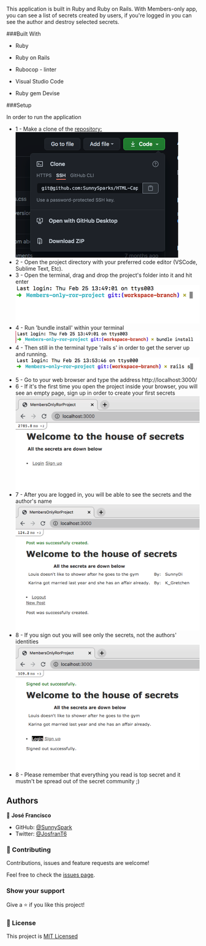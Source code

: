 This application is built in Ruby and Ruby on Rails. With Members-only app, you can see a list of secrets created by users, if you're logged in you can see the author and destroy selected secrets.

###Built With

* Ruby

* Ruby on Rails

* Rubocop - linter

* Visual Studio Code

* Ruby gem Devise
  
###Setup

In order to run the application 

* 1 - Make a clone of the [repository:](https://github.com/SunnySparks/Members-only-ror-project) ![clone](img/Clone.png)
* 2 - Open the project directory with your preferred code editor (VSCode, Sublime Text, Etc).
* 3 - Open the terminal, drag and drop the project's folder into it and hit enter ![terminal](img/Terminal.png)
* 4 - Run 'bundle install' within your terminal ![bundle](img/bundle%20install.png)
* 4 - Then still in the terminal type 'rails s' in order to get the server up and running. ![RailsS](img/rails%20s.png)
* 5 - Go to your web browser and type the address http://localhost:3000/
* 6 - If it's the first time you open the project inside your browser, you will see an empty page, sign up in order to create your first secrets ![empty](img/Empty.png)
* 7 - After you are logged in, you will be able to see the secrets and the author's name ![loggedin](img/Logged%20in.png)
* 8 - If you sign out you will see only the secrets, not the authors' identities ![loggedout](img/Logged%20out.png)
* 8 - Please remember that everything you read is top secret and it mustn't be spread out of the secret community ;)


## Authors

👤 **José Francisco**

- GitHub: [@SunnySpark](https://github.com/SunnySparks)
- Twitter: [@JosfranT6](https://twitter.com/JosFranT6)



### 🤝 Contributing

Contributions, issues and feature requests are welcome!

Feel free to check the [issues page](https://github.com/SunnySparks/Members-only-ror-project/issues).

### Show your support

Give a ⭐️ if you like this project!


### 📝 License


This project is [MIT Licensed](https://github.com/SunnySparks/Members-only-ror-project/blob/workspace-branch/LICENSE.MD)
